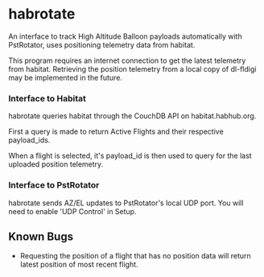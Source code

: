 habrotate
=========

An interface to track High Altitude Balloon payloads automatically with PstRotator, uses positioning telemetry data from habitat.

This program requires an internet connection to get the latest telemetry from habitat. Retrieving the position telemetry from a local copy of dl-fldigi may be implemented in the future.

### Interface to Habitat

habrotate queries habitat through the CouchDB API on habitat.habhub.org. 

First a query is made to return Active Flights and their respective payload_ids.

When a flight is selected, it's payload_id is then used to query for the last uploaded position telemetry.

### Interface to PstRotator

habrotate sends AZ/EL updates to PstRotator's local UDP port. You will need to enable 'UDP Control' in Setup.

## Known Bugs

* Requesting the position of a flight that has no position data will return latest position of most recent flight.